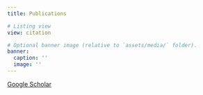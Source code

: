 ```yaml
---
title: Publications

# Listing view
view: citation

# Optional banner image (relative to `assets/media/` folder).
banner:
  caption: ''
  image: ''
---
```


[Google Scholar]

[Google Scholar]: https://scholar.google.com/citations?user=3Z6Z9QkAAAAJ&hl=en